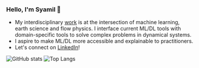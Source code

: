 ### Hello, I'm Syamil 👋

- My interdisciplinary [work](https://scholar.google.com/citations?user=mQUFzL8AAAAJ&hl=en) is at the intersection of machine learning, earth science and flow physics. I interface current ML/DL tools with domain-specific tools to solve complex problems in dynamical systems. 
- I aspire to make ML/DL more accessible and explainable to practitioners. 
- Let's connect on <a href="https://www.linkedin.com/in/rsyamil/">LinkedIn</a>!

![GitHub stats](https://github-readme-stats.vercel.app/api?username=rsyamil&show_icons=true)
![Top Langs](https://github-readme-stats.vercel.app/api/top-langs/?username=rsyamil&hide=jupyter%20notebook&layout=compact)

